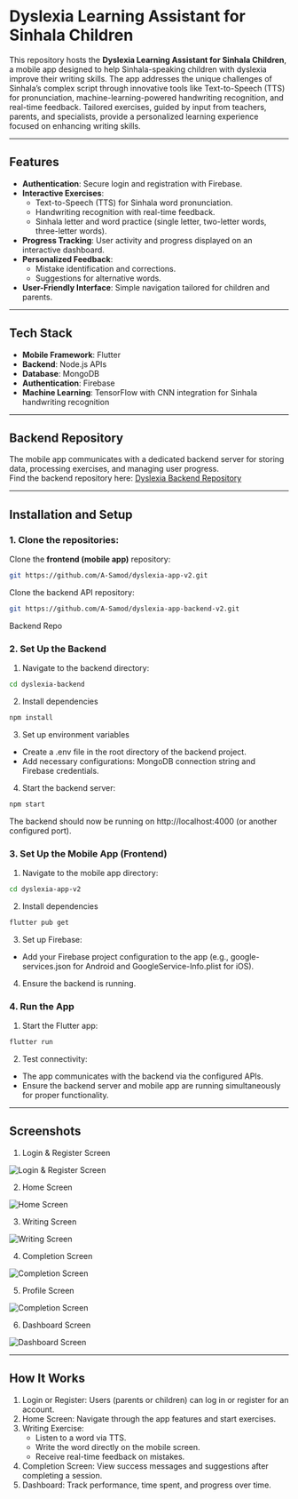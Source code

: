 # Dyslexia Learning Assistant for Sinhala Children

This repository hosts the **Dyslexia Learning Assistant for Sinhala Children**, a mobile app designed to help Sinhala-speaking children with dyslexia improve their writing skills. The app addresses the unique challenges of Sinhala’s complex script through innovative tools like Text-to-Speech (TTS) for pronunciation, machine-learning-powered handwriting recognition, and real-time feedback. Tailored exercises, guided by input from teachers, parents, and specialists, provide a personalized learning experience focused on enhancing writing skills.

---

## Features

- **Authentication**: Secure login and registration with Firebase.
- **Interactive Exercises**:
  - Text-to-Speech (TTS) for Sinhala word pronunciation.
  - Handwriting recognition with real-time feedback.
  - Sinhala letter and word practice (single letter, two-letter words, three-letter words).
- **Progress Tracking**: User activity and progress displayed on an interactive dashboard.
- **Personalized Feedback**:
  - Mistake identification and corrections.
  - Suggestions for alternative words.
- **User-Friendly Interface**: Simple navigation tailored for children and parents.

---

## Tech Stack

- **Mobile Framework**: Flutter
- **Backend**: Node.js APIs
- **Database**: MongoDB
- **Authentication**: Firebase
- **Machine Learning**: TensorFlow with CNN integration for Sinhala handwriting recognition

---

## Backend Repository

The mobile app communicates with a dedicated backend server for storing data, processing exercises, and managing user progress.  
Find the backend repository here: [Dyslexia Backend Repository](https://github.com/A-Samod/dyslexia-app-backend-v2)

---

## Installation and Setup
### 1. Clone the repositories:
Clone the **frontend (mobile app)** repository:
```bash
git https://github.com/A-Samod/dyslexia-app-v2.git
```
Clone the backend API repository:
```bash
git https://github.com/A-Samod/dyslexia-app-backend-v2.git
```
Backend Repo
### 2. Set Up the Backend

1. Navigate to the backend directory:
```bash
cd dyslexia-backend
```

2. Install dependencies
```bash
npm install
```
3. Set up environment variables
- Create a .env file in the root directory of the backend project.
- Add necessary configurations: MongoDB connection string and Firebase credentials.

4. Start the backend server:
```bash
npm start
```

The backend should now be running on http://localhost:4000 (or another configured port).

### 3. Set Up the Mobile App (Frontend)
1. Navigate to the mobile app directory:
```bash
cd dyslexia-app-v2
```

2. Install dependencies
```bash
flutter pub get
```

3. Set up Firebase:
- Add your Firebase project configuration to the app (e.g., google-services.json for Android and GoogleService-Info.plist for iOS).

4. Ensure the backend is running.

### 4. Run the App
1. Start the Flutter app:
```bash
flutter run
```
2. Test connectivity:
- The app communicates with the backend via the configured APIs.
- Ensure the backend server and mobile app are running simultaneously for proper functionality.
---
## Screenshots

 1. Login & Register Screen

![Login & Register Screen](./assets/screenshots/login_screen.png)

2. Home Screen

![Home Screen](./assets/screenshots/home_screen.png)

3. Writing Screen

![Writing Screen](./assets/screenshots/writing_screen.png)

4. Completion Screen

![Completion Screen](./assets/screenshots/completion_screen.png)

5. Profile Screen

![Completion Screen](./assets/screenshots/profile_screen.png)

6. Dashboard Screen

![Dashboard Screen](./assets/screenshots/dashboard_screen.png)

---
## How It Works
1. Login or Register: Users (parents or children) can log in or register for an account.
2. Home Screen: Navigate through the app features and start exercises.
3. Writing Exercise: 
    - Listen to a word via TTS. 
    - Write the word directly on the mobile screen.
    - Receive real-time feedback on mistakes.
4. Completion Screen: View success messages and suggestions after completing a session.
5. Dashboard: Track performance, time spent, and progress over time.
